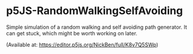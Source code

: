 # p5JS-RandomWalkingSelfAvoiding
Simple simulation of a random walking and self avoiding path generator. It can get stuck, which might be worth working on later.

(Available at: https://editor.p5js.org/NickBen/full/K8v7Q5SWp)
